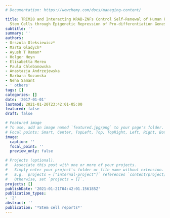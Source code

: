 ```yaml
---
# Documentation: https://wowchemy.com/docs/managing-content/

title: TRIM28 and Interacting KRAB-ZNFs Control Self-Renewal of Human Pluripotent
  Stem Cells through Epigenetic Repression of Pro-differentiation Genes
subtitle: ''
summary: ''
authors:
- Urszula Oleksiewicz*
- Marta Gladych*
- Ayush T Raman*
- Holger Heyn
- Elisabetta Mereu
- Paula Chlebanowska
- Anastazja Andrzejewska
- Barbara Sozanska
- Neha Samant
- ' others'
tags: []
categories: []
date: '2017-01-01'
lastmod: 2021-01-20T23:42:01-05:00
featured: false
draft: false

# Featured image
# To use, add an image named `featured.jpg/png` to your page's folder.
# Focal points: Smart, Center, TopLeft, Top, TopRight, Left, Right, BottomLeft, Bottom, BottomRight.
image:
  caption: ''
  focal_point: ''
  preview_only: false

# Projects (optional).
#   Associate this post with one or more of your projects.
#   Simply enter your project's folder or file name without extension.
#   E.g. `projects = ["internal-project"]` references `content/project/deep-learning/index.md`.
#   Otherwise, set `projects = []`.
projects: []
publishDate: '2021-01-21T04:42:01.156185Z'
publication_types:
- '2'
abstract: ''
publication: '*Stem cell reports*'
---
```

